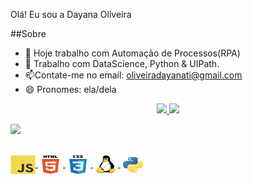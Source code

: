 Olá! Eu sou a Dayana Oliveira

##Sobre 
- 🔭 Hoje trabalho com Automação de Processos(RPA)
- 🌱 Trabalho com DataScience, Python & UIPath.
- 📫Contate-me no email: oliveiradayanati@gmail.com
- 😄 Pronomes: ela/dela

<div align = "center">
  <a href="https://github.com/CostaDayana">
  <img height = "180em" src = "https://github-readme-stats.vercel.app/api?username=CostaDayana&show_icons=true&theme=dark&include_all_commits=true&count_private=true" />
  <img height = "180em" src = "https://github-readme-stats.vercel.app/api/top-langs/?username=CostaDayana&layout=compact&langs_count=7&theme=dark" />
</div>
  
   <img height = "180em" src = "[https://github-readme-stats.vercel.app/api/top-langs/?username=CostaDayana&layout=compact&langs_count=7&theme=dark](https://www.google.com/url?sa=i&url=https%3A%2F%2Fgiphy.com%2Fexplore%2Frobot&psig=AOvVaw0c4kTVDsF4YZ9-L63QlrPy&ust=1676159827198000&source=images&cd=vfe&ved=2ahUKEwilxPuJlIz9AhV2rJUCHf7zCLkQjRx6BAgAEAo
)" />
</div>
  
  
 <div style = "display: inline_block"> <br>
  <img align = "center" alt = "Day-Js" height = "30" width = "40" src="https://raw.githubusercontent.com/devicons/devicon/master/icons/javascript/javascript-original.svg">
  <img align = "center" alt = "Day-HTML" height = "30" width = "40" src="https://raw.githubusercontent.com/devicons/devicon/master/icons/html5/html5-original-wordmark.svg">
  <img align = "center" alt = "Day-CSS" height = "30" width = "40" src="https://raw.githubusercontent.com/devicons/devicon/master/icons/css3/css3-original-wordmark.svg">
  <img align = "center" alt = "Linux-CSS" height = "30" width = "40" src="https://raw.githubusercontent.com/devicons/devicon/master/icons/linux/linux-original.svg">
     <img align = "center" alt = "Python-CSS" height = "30" width = "40" src="https://raw.githubusercontent.com/devicons/devicon/master/icons/python/python-original.svg">
   
 </div>
  
